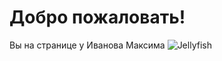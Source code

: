 # Добро пожаловать!
Вы на странице у Иванова Максима 
![Jellyfish](https://user-images.githubusercontent.com/95911685/145557452-2ca42178-42f4-40f7-b609-da4be4e4fbc8.jpg) 
